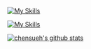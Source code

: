 <!--
## Hi there 👋

- 🔭 I’m currently working on ...
- 👯 I’m looking to collaborate on ...
- 🤔 I’m looking for help with ...
- 💬 Ask me about ...
- 📫 How to reach me: ...
- 🌱 I’m currently learning Go
- 😄 Pronouns: ...
- ⚡ Fun fact: ...
-->
[![My Skills](https://skillicons.dev/icons?i=go,arch,debian,raspberrypi)](https://skillicons.dev)

[![My Skills](https://skillicons.dev/icons?i=vscode,vim,git,github)](https://skillicons.dev)

[![chensueh's github stats](https://github-readme-stats.vercel.app/api?username=chenhsueh&show_icons=true&include_all_commits=true&theme=dracula)](https://github.com/anuraghazra/github-readme-stats)
